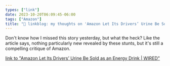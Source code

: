 ```yaml
---
types: ["link"]
date: 2023-10-20T06:09:45-06:00
tags: ["Amazon"]
title: "🔗 linkblog: my thoughts on 'Amazon Let Its Drivers’ Urine Be Sold as an Energy Drink | WIRED'"
---
```

Don't know how I missed this story yesterday, but what the heck? Like the article says, nothing particularly new revealed by these stunts, but it's still a compelling critique of Amazon.

[link to "Amazon Let Its Drivers’ Urine Be Sold as an Energy Drink | WIRED"](https://www.wired.com/story/amazon-let-its-drivers-urine-be-sold-as-an-energy-drink/)
